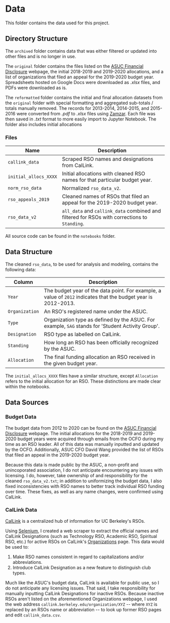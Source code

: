 # Data

This folder contains the data used for this project. 

## Directory Structure

The `archived` folder contains data that was either filtered or updated into other files and is no longer in use.

The `original` folder contains the files listed on the [ASUC Financial Disclosure](https://asuc.org/financial-disclosure/) webpage, the initial 2018-2019 and 2019-2020 allocations, and a list of organizations that filed an appeal for the 2019-2020 budget year. Spreadsheets hosted on Google Docs were downloaded as _.xlsx_ files, and PDFs were downloaded as is.

The `reformatted` folder contains the initial and final allocation datasets from the `original` folder with special formatting and aggregated sub-totals / totals manually removed. The records for 2013-2014, 2014-2015, and 2015-2016 were converted from _.pdf_ to _.xlsx_ files using [Zamzar](https://www.zamzar.com/convert/pdf-to-xlsx/). Each file was then saved in _.txt_ format to more easily import to Jupyter Notebook. The folder also includes initial allocations 

### Files

| Name | Description | 
| ----- | ----- |
| `callink_data` | Scraped RSO names and designations from CalLink. |
| `initial_allocs_XXXX` | Initial allocations with cleaned RSO names for that particular budget year. |
| `norm_rso_data` | Normalized `rso_data_v2`. |
| `rso_appeals_2019` | Cleaned names of RSOs that filed an appeal for the 2019-2020 budget year. |
| `rso_data_v2` |  `all_data` and `callink_data` combined and filtered for RSOs with corrections to `Standing`.  |

All source code can be found in the `notebooks` folder.

## Data Structure

The cleaned `rso_data`, to be used for analysis and modeling, contains the following data: 

| Column | Description |
| ----- | ----- |
| `Year` | The budget year of the data point. For example, a value of `2012` indicates that the budget year is 2012-2013. |
| `Organization` | An RSO's registered name under the ASUC. |
| `Type` | Organization type as defined by the ASUC. For example, `SAG` stands for 'Student Activity Group'. |
| `Designation` | RSO type as labelled on CalLink. |
| `Standing` | How long an RSO has been officially recognized by the ASUC. |
| `Allocation` | The final funding allocation an RSO received in the given budget year. |

The `initial_allocs_XXXX` files have a similar structure, except `Allocation` refers to the initial allocation for an RSO. These distinctions are made clear within the notebooks.

## Data Sources

### Budget Data

The budget data from 2012 to 2020 can be found on the [ASUC Financial Disclosure](https://asuc.org/financial-disclosure/) webpage. The initial allocations for the 2018-2019 and 2019-2020 budget years were acquired through emails from the OCFO during my time as an RSO leader. All of this data was manually inputted and updated by the OCFO. Additionally, ASUC CFO David Wang provided the list of RSOs that filed an appeal in the 2019-2020 budget year.

Because this data is made public by the ASUC, a non-profit and unincoporated association, I do not anticipate encountering any issues with licensing. I do, however, take ownership of and responsibility for the cleaned `rso_data_v2.txt`; in addition to uniformizing the budget data, I also fixed inconsistencies with RSO names to better track individual RSO funding over time. These fixes, as well as any name changes, were confirmed using CalLink.

### CalLink Data

[CalLink](https://callink.berkeley.edu/) is a centralized hub of information for UC Berkeley's RSOs.

Using [Selenium](https://pypi.org/project/selenium/), I created a web scraper to extract the official names and CalLink Designations (such as Technology RSO, Academic RSO, Spiritual RSO, etc.) for active RSOs on CalLink's [Organizations](https://callink.berkeley.edu/organizations) page. This data would be used to:

1. Make RSO names consistent in regard to capitalizations and/or abbreviations.
2. Introduce CalLink Designation as a new feature to distinguish club types.

Much like the ASUC's budget data, CalLink is available for public use, so I do not anticipate any licensing issues. That said, I take responsibility for manually inputting CalLink Designations for inactive RSOs. Because inactive RSOs aren't listed on the aforementioned Organizations webpage, I used the web address `callink.berkeley.edu/organization/XYZ` -- where `XYZ` is replaced by an RSOs name or abbreviation -- to look up former RSO pages and edit `callink_data.csv`.